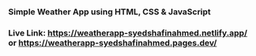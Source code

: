 ### Simple Weather App using HTML, CSS & JavaScript
### Live Link:  https://weatherapp-syedshafinahmed.netlify.app/ or https://weatherapp-syedshafinahmed.pages.dev/
